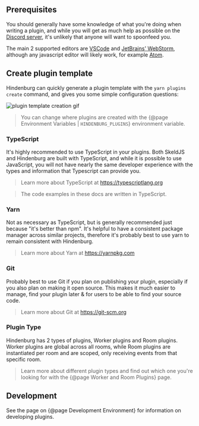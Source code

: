 ## Prerequisites
You should generally have some knowledge of what you're doing when writing a plugin, and while you will get as much help as possible on the [Discord server](https://discord.gg/8ewNJYmYAU), it's unlikely that anyone will want to spoonfeed you.

The main 2 supported editors are [VSCode](https://code.visualstudio.com/) and [JetBrains' WebStorm](https://www.jetbrains.com/webstorm/), although any javascript editor will likely work, for example [Atom](https://atom.io/).

## Create plugin template
Hindenburg can quickly generate a plugin template with the `yarn plugins create` command, and gives you some simple configuration questions:

![plugin template creation gif](https://user-images.githubusercontent.com/60631511/144479766-bb8ff4fc-e922-4c00-93b5-364ab219beab.gif)

> You can change where plugins are created with the {@page Environment Variables | `HINDENBURG_PLUGINS`} environment variable.

### TypeScript
It's highly recommended to use TypeScript in your plugins. Both SkeldJS and Hindenburg are built with TypeScript, and while it is possible to use JavaScript, you will not have nearly the same developer experience with the types and information that Typescript can provide you.

> Learn more about TypeScript at https://typescriptlang.org

> The code examples in these docs are written in TypeScript.

### Yarn
Not as necessary as TypeScript, but is generally recommended just because "it's better than npm". It's helpful to have a consistent package manager across similar projects, therefore it's probably best to use yarn to remain consistent with Hindenburg.

> Learn more about Yarn at https://yarnpkg.com

### Git
Probably best to use Git if you plan on publishing your plugin, especially if you also plan on making it open source. This makes it much easier to manage, find your plugin later & for users to be able to find your source code.

> Learn more about Git at https://git-scm.org

### Plugin Type
Hindenburg has 2 types of plugins, Worker plugins and Room plugins. Worker plugins are global across all rooms, while Room plugins are instantiated per room and are scoped, only receiving events from that specific room.

> Learn more about different plugin types and find out which one you're looking for with the {@page Worker and Room Plugins} page.

## Development
See the page on {@page Development Environment} for information on developing plugins.
